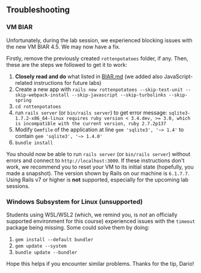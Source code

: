 ## Troubleshooting

### VM BIAR
Unfortunately, during the lab session, we experienced blocking issues with the new VM BIAR 4.5. We may now have a fix.

Firstly, remove the previously created `rottenpotatoes` folder, if any. Then, these are the steps we followed to get it to work:
1. **Closely read and do** what listed in [BIAR.md](../BIAR.md) (we added also JavaScript-related instructions for future labs)
2. Create a new app with `rails new rottenpotatoes --skip-test-unit --skip-webpack-install --skip-javascript --skip-turbolinks --skip-spring`
3. `cd rottenpotatoes`
4. run `rails server` (or `bin/rails server`) to get error message: `sqlite3-1.7.2-x86_64-linux requires ruby version < 3.4.dev, >= 3.0, which is incompatible with the current version, ruby 2.7.2p137`
5. Modify `Gemfile` of the application at line `gem 'sqlite3', '~> 1.4'` to contain `gem 'sqlite3', '~> 1.4.0'`
6. `bundle install`

You should now be able to run `rails server` (or `bin/rails server`) without errors and connect to `http://localhost:3000`. If these instructions don't work, we recommend you to reset your VM to its initial state (hopefully, you made a snapshot). The version shown by Rails on our machine is `6.1.7.7`. Using Rails v7 or higher is **not** supported, especially for the upcoming lab sessions.

### Windows Subsystem for Linux (unsupported)
Students using WSL/WSL2 (which, we remind you, is *not* an officially supported environment for this course) experienced issues with the `timeout` package being missing. Some could solve them by doing:
1. `gem install --default bundler`
2. `gem update --system`
3. `bundle update --bundler`

Hope this helps if you encounter similar problems. Thanks for the tip, Dario!
